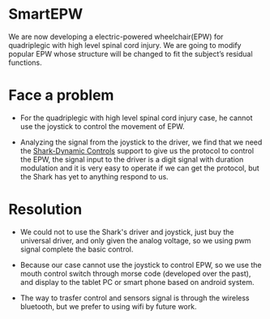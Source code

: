 
SmartEPW
=========

We are now developing a electric-powered wheelchair(EPW) for quadriplegic with high level spinal cord injury. We are going to modify popular EPW whose structure will be changed to fit the subject’s residual functions. 



Face a problem
===============
* For the quadriplegic with high level spinal cord injury case, he cannot use the joystick to control the movement of   EPW.

* Analyzing the signal from the joystick to the driver, we find that we need the                                      [Shark-Dynamic Controls](http://www.dynamiccontrols.com/dealers/products/shark) support to give us the protocol to    control the EPW, the signal input to the driver is a digit signal with duration modulation and it is very easy to    operate if we can get the protocol, but the Shark has yet to anything respond to us.


Resolution
===========

* We could not to use the Shark's driver and joystick, just buy the universal driver, and only given the analog        voltage, so we using pwm signal complete the basic control.

* Because our case cannot use the joystick to control EPW, so we use the mouth control switch through morse code       (developed over the past), and display to the tablet PC or smart phone based on android system.

* The way to trasfer control and sensors signal is through the wireless bluetooth, but we prefer to using wifi by      future work. 


